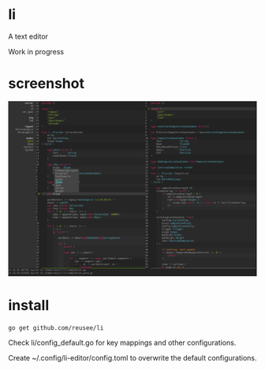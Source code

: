 # li

A text editor

Work in progress

# screenshot

![Screenshot](misc/screenshot-2019-09-27.png?raw=true "Screenshot")

# install

`go get github.com/reusee/li`

Check li/config_default.go for key mappings and other configurations.

Create ~/.config/li-editor/config.toml to overwrite the default configurations.

